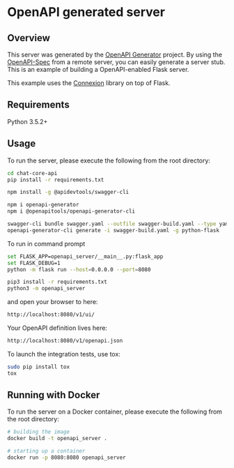 # OpenAPI generated server

## Overview
This server was generated by the [OpenAPI Generator](https://openapi-generator.tech) project. By using the
[OpenAPI-Spec](https://openapis.org) from a remote server, you can easily generate a server stub.  This
is an example of building a OpenAPI-enabled Flask server.

This example uses the [Connexion](https://github.com/zalando/connexion) library on top of Flask.

## Requirements
Python 3.5.2+

## Usage
To run the server, please execute the following from the root directory:

```sh
cd chat-core-api
pip install -r requirements.txt

```

<!-- Swagger CLI Installation -->
```sh
npm install -g @apidevtools/swagger-cli

```
<!-- Openapi Generator Installation -->
```sh
npm i openapi-generator
npm i @openapitools/openapi-generator-cli

```

<!-- Swagger and Openapi Generator -->
```sh
swagger-cli bundle swagger.yaml --outfile swagger-build.yaml --type yaml
openapi-generator-cli generate -i swagger-build.yaml -g python-flask
```

<!-- Local Environment Setting -->
To run in command prompt
```sh
set FLASK_APP=openapi_server/__main__.py:flask_app
set FLASK_DEBUG=1
python -m flask run --host=0.0.0.0 --port=8080
```

```sh
pip3 install -r requirements.txt
python3 -m openapi_server
```

and open your browser to here:

```sh
http://localhost:8080/v1/ui/
```

Your OpenAPI definition lives here:

```sh
http://localhost:8080/v1/openapi.json
```

To launch the integration tests, use tox:
```sh
sudo pip install tox
tox
```

## Running with Docker

To run the server on a Docker container, please execute the following from the root directory:

```bash
# building the image
docker build -t openapi_server .

# starting up a container
docker run -p 8080:8080 openapi_server
```